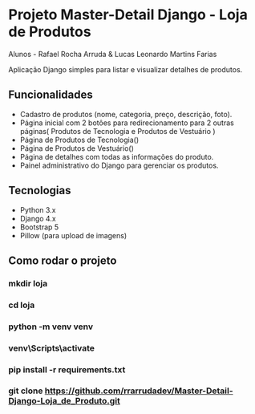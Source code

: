 # Projeto Master-Detail Django - Loja de Produtos

Alunos - Rafael Rocha Arruda & Lucas Leonardo Martins Farias

Aplicação Django simples para listar e visualizar detalhes de produtos.

## Funcionalidades
- Cadastro de produtos (nome, categoria, preço, descrição, foto).
- Página inicial com 2 botôes para redirecionamento para 2 outras páginas( Produtos de Tecnologia e Produtos de Vestuário )
- Página de Produtos de Tecnologia()
- Página de Produtos de Vestuário()
- Página de detalhes com todas as informações do produto.
- Painel administrativo do Django para gerenciar os produtos.

## Tecnologias
- Python 3.x
- Django 4.x
- Bootstrap 5
- Pillow (para upload de imagens)

## Como rodar o projeto
### mkdir loja
### cd loja
### python -m venv venv
### venv\Scripts\activate
### pip install -r requirements.txt
### git clone https://github.com/rrarrudadev/Master-Detail-Django-Loja_de_Produto.git
